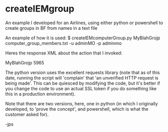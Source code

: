 # createIEMgroup
An example I developed for an Airlines, using either python or powershell to create groups in BF from names in a text file

An example of how it is used:
$ createIEMcomputerGroup.py MyBlahGrojp computer_group_members.txt -u adminMO -p adminmo

Heres the response XML about the action that I invoked:
<?xml version="1.0" encoding="UTF-8"?>
<BESAPI xmlns:xsi="http://www.w3.org/2001/XMLSchema-instance" xsi:noNamespaceSchemaLocation="BESAPI.xsd">
        <ComputerGroup Resource="https://grasskeet:52311/api/computergroup/master/5965" LastModified="Wed, 16 Sep 2015 15:47:23 +0000">
                <Name>MyBlahGrojp</Name>
                <ID>5965</ID>
        </ComputerGroup>
</BESAPI>

The python version uses the excellent requests library (note that as of this date, running the script will 'complain' 
that 'an unverified HTTP request is being made'.  This can be quiesced by modifying the code, but it's better if you
change the code to use an actual SSL token if you do something like this in a production environment).

Note that there are two versions, here, one in python (in which I originally developed, to 'prove the concept', and
powershell, which is what the customer asked for).

-jps
